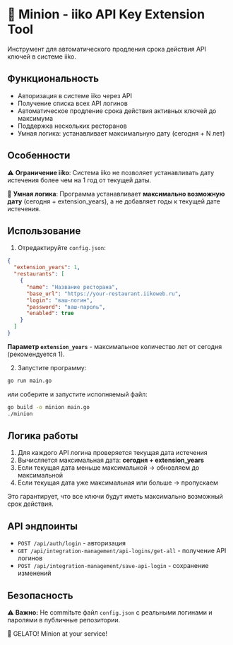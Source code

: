 # 🍌 Minion - iiko API Key Extension Tool

Инструмент для автоматического продления срока действия API ключей в системе iiko.

## Функциональность

- Авторизация в системе iiko через API
- Получение списка всех API логинов
- Автоматическое продление срока действия активных ключей до максимума
- Поддержка нескольких ресторанов
- Умная логика: устанавливает максимальную дату (сегодня + N лет)

## Особенности

⚠️ **Ограничение iiko**: Система iiko не позволяет устанавливать дату истечения более чем на 1 год от текущей даты.

🧠 **Умная логика**: Программа устанавливает **максимально возможную дату** (сегодня + extension_years), а не добавляет годы к текущей дате истечения.

## Использование

1. Отредактируйте `config.json`:
```json
{
  "extension_years": 1,
  "restaurants": [
    {
      "name": "Название ресторана",
      "base_url": "https://your-restaurant.iikoweb.ru",
      "login": "ваш-логин",
      "password": "ваш-пароль",
      "enabled": true
    }
  ]
}
```

**Параметр `extension_years`** - максимальное количество лет от сегодня (рекомендуется 1).

2. Запустите программу:
```bash
go run main.go
```

или соберите и запустите исполняемый файл:
```bash
go build -o minion main.go
./minion
```

## Логика работы

1. Для каждого API логина проверяется текущая дата истечения
2. Вычисляется максимальная дата: **сегодня + extension_years**
3. Если текущая дата меньше максимальной → обновляем до максимальной
4. Если текущая дата уже максимальная или больше → пропускаем

Это гарантирует, что все ключи будут иметь максимально возможный срок действия.

## API эндпоинты

- `POST /api/auth/login` - авторизация
- `GET /api/integration-management/api-logins/get-all` - получение API логинов  
- `POST /api/integration-management/save-api-login` - сохранение изменений

## Безопасность

⚠️ **Важно:** Не commitьте файл `config.json` с реальными логинами и паролями в публичные репозитории.

🍌 GELATO! Minion at your service!